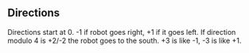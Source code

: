 ## Directions
Directions start at 0. -1 if robot goes right, +1 if it goes left. If direction modulo 4 is +2/-2 the robot goes to the south. +3 is like -1, -3 is like +1.

